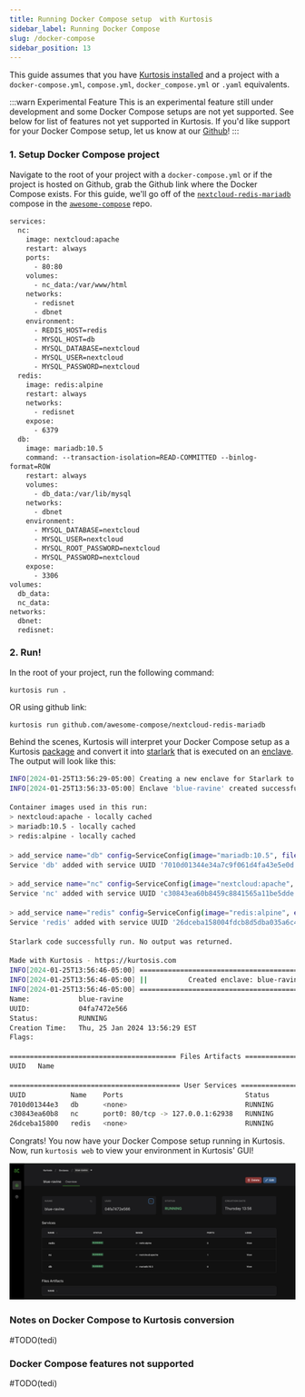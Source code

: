 ```yaml
---
title: Running Docker Compose setup  with Kurtosis
sidebar_label: Running Docker Compose
slug: /docker-compose
sidebar_position: 13
---
```


This guide assumes that you have [Kurtosis installed](../get-started/installing-the-cli.md) and a project with a `docker-compose.yml`, `compose.yml`, `docker_compose.yml` or `.yaml` equivalents.

:::warn Experimental Feature
This is an experimental feature still under development and some Docker Compose setups are not yet supported. 
See below for list of features not yet supported in Kurtosis. If you'd like support for your Docker Compose setup, let us know at our [Github](https://github.com/kurtosis-tech/kurtosis/issues)!
:::

### 1. Setup Docker Compose project

Navigate to the root of your project with a `docker-compose.yml` or if the project is hosted on Github, grab the Github link where the Docker Compose exists. For this guide, we'll go off of the [`nextcloud-redis-mariadb`](https://github.com/docker/awesome-compose/blob/master/nextcloud-redis-mariadb/compose.yaml) compose in the [`awesome-compose`](https://github.com/docker/awesome-compose/tree/master) repo.

```
services:
  nc:
    image: nextcloud:apache
    restart: always
    ports:
      - 80:80
    volumes:
      - nc_data:/var/www/html
    networks:
      - redisnet
      - dbnet
    environment:
      - REDIS_HOST=redis
      - MYSQL_HOST=db
      - MYSQL_DATABASE=nextcloud
      - MYSQL_USER=nextcloud
      - MYSQL_PASSWORD=nextcloud
  redis:
    image: redis:alpine
    restart: always
    networks:
      - redisnet
    expose:
      - 6379
  db:
    image: mariadb:10.5
    command: --transaction-isolation=READ-COMMITTED --binlog-format=ROW
    restart: always
    volumes:
      - db_data:/var/lib/mysql
    networks:
      - dbnet
    environment:
      - MYSQL_DATABASE=nextcloud
      - MYSQL_USER=nextcloud
      - MYSQL_ROOT_PASSWORD=nextcloud
      - MYSQL_PASSWORD=nextcloud
    expose:
      - 3306
volumes:
  db_data:
  nc_data:
networks:
  dbnet:
  redisnet:
```

### 2. Run!

In the root of your project, run the following command:

```
kurtosis run .
```
OR using github link:
```
kurtosis run github.com/awesome-compose/nextcloud-redis-mariadb
```

Behind the scenes, Kurtosis will interpret your Docker Compose setup as a Kurtosis [package](../get-started/basic-concepts.md#package) and convert it into [starlark](../advanced-concepts/starlark.md) that is executed on an [enclave](../get-started/basic-concepts.md#enclave). The output will look like this:

```bash
INFO[2024-01-25T13:56:29-05:00] Creating a new enclave for Starlark to run inside...
INFO[2024-01-25T13:56:33-05:00] Enclave 'blue-ravine' created successfully

Container images used in this run:
> nextcloud:apache - locally cached
> mariadb:10.5 - locally cached
> redis:alpine - locally cached

> add_service name="db" config=ServiceConfig(image="mariadb:10.5", files={"/var/lib/mysql": Directory(persistent_key="db--volume0")}, cmd=["--transaction-isolation=READ-COMMITTED", "--binlog-format=ROW"], env_vars={"MYSQL_DATABASE": "nextcloud", "MYSQL_PASSWORD": "nextcloud", "MYSQL_ROOT_PASSWORD": "nextcloud", "MYSQL_USER": "nextcloud"})
Service 'db' added with service UUID '7010d01344e34a7c9f061d4fa43e5e0d'

> add_service name="nc" config=ServiceConfig(image="nextcloud:apache", ports={"port0": PortSpec(number=80, transport_protocol="TCP")}, files={"/var/www/html": Directory(persistent_key="nc--volume0")}, env_vars={"MYSQL_DATABASE": "nextcloud", "MYSQL_HOST": "db", "MYSQL_PASSWORD": "nextcloud", "MYSQL_USER": "nextcloud", "REDIS_HOST": "redis"})
Service 'nc' added with service UUID 'c30843ea60b8459c8841565a11be5dde'

> add_service name="redis" config=ServiceConfig(image="redis:alpine", env_vars={})
Service 'redis' added with service UUID '26dceba158004fdcb8d5dba035a6c4dd'

Starlark code successfully run. No output was returned.

Made with Kurtosis - https://kurtosis.com
INFO[2024-01-25T13:56:46-05:00] ====================================================
INFO[2024-01-25T13:56:46-05:00] ||          Created enclave: blue-ravine          ||
INFO[2024-01-25T13:56:46-05:00] ====================================================
Name:            blue-ravine
UUID:            04fa7472e566
Status:          RUNNING
Creation Time:   Thu, 25 Jan 2024 13:56:29 EST
Flags:

========================================= Files Artifacts =========================================
UUID   Name

========================================== User Services ==========================================
UUID           Name    Ports                              Status
7010d01344e3   db      <none>                             RUNNING
c30843ea60b8   nc      port0: 80/tcp -> 127.0.0.1:62938   RUNNING
26dceba15800   redis   <none>                             RUNNING
```

Congrats! You now have your Docker Compose setup running in Kurtosis. Now, run `kurtosis web` to view your environment in Kurtosis' GUI!

![compose env](../../static/img/guides/compose-env.jpg)

### Notes on Docker Compose to Kurtosis conversion

#TODO(tedi)

### Docker Compose features not supported

#TODO(tedi)